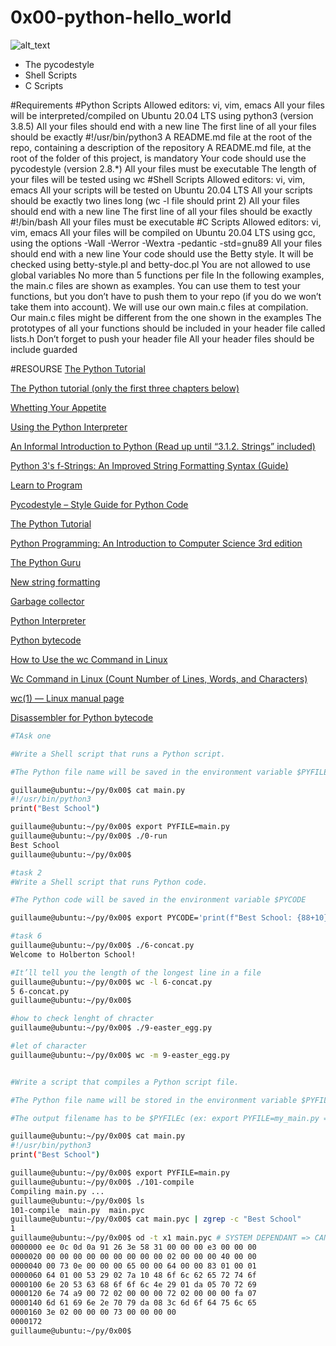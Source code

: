 # 0x00-python-hello_world
![alt_text](https://s3.amazonaws.com/intranet-projects-files/holbertonschool-higher-level_programming+/231/48a9fdbd67c84a328a9df9ec8d93b9ac2458ac37721d7d53e51a27fb2bdc5263.jpg)

* The pycodestyle
* Shell Scripts
* C Scripts

#Requirements
#Python Scripts
Allowed editors: vi, vim, emacs
All your files will be interpreted/compiled on Ubuntu 20.04 LTS using python3 (version 3.8.5)
All your files should end with a new line
The first line of all your files should be exactly #!/usr/bin/python3
A README.md file at the root of the repo, containing a description of the repository
A README.md file, at the root of the folder of this project, is mandatory
Your code should use the pycodestyle (version 2.8.*)
All your files must be executable
The length of your files will be tested using wc
#Shell Scripts
Allowed editors: vi, vim, emacs
All your scripts will be tested on Ubuntu 20.04 LTS
All your scripts should be exactly two lines long (wc -l file should print 2)
All your files should end with a new line
The first line of all your files should be exactly #!/bin/bash
All your files must be executable
#C Scripts
Allowed editors: vi, vim, emacs
All your files will be compiled on Ubuntu 20.04 LTS using gcc, using the options -Wall -Werror -Wextra -pedantic -std=gnu89
All your files should end with a new line
Your code should use the Betty style. It will be checked using betty-style.pl and betty-doc.pl
You are not allowed to use global variables
No more than 5 functions per file
In the following examples, the main.c files are shown as examples. You can use them to test your functions, but you don’t have to push them to your repo (if you do we won’t take them into account). We will use our own main.c files at compilation. Our main.c files might be different from the one shown in the examples
The prototypes of all your functions should be included in your header file called lists.h
Don’t forget to push your header file
All your header files should be include guarded

#RESOURSE
[The Python Tutorial](https://docs.python.org/3.4/tutorial/index.html)

[The Python tutorial (only the first three chapters below)](https://docs.python.org/3.4/library/dis.html)

[Whetting Your Appetite](https://docs.python.org/3/tutorial/appetite.html)

[Using the Python Interpreter](https://docs.python.org/3/tutorial/interpreter.html)

[An Informal Introduction to Python (Read up until “3.1.2. Strings” included)](https://docs.python.org/3/tutorial/introduction.html)

[Python 3's f-Strings: An Improved String Formatting Syntax (Guide)](https://realpython.com/python-f-strings/)

[Learn to Program](https://www.youtube.com/playlist?list=PLGLfVvz_LVvTn3cK5e6LjhgGiSeVlIRwt)

[Pycodestyle – Style Guide for Python Code](https://pypi.org/project/pycodestyle/)

[The Python Tutorial](https://docs.python.org/3.4/tutorial/index.html)

[Python Programming: An Introduction to Computer Science 3rd edition](https://nibmehub.com/opac-service/pdf/read/Python%20Programming%20_%20an%20introduction%20to%20computer%20science-%203rd%20Edition.pdf)

[The Python Guru](https://thepythonguru.com/)

[New string formatting](https://pyformat.info/)

[Garbage collector](https://thp.io/2012/python-gc/python_gc_final_2012-01-22.pdf)

[Python Interpreter](https://aosabook.org/en/500L/a-python-interpreter-written-in-python.html)

[Python bytecode](https://docs.python.org/3.4/library/dis.html)

[How to Use the wc Command in Linux](https://www.howtogeek.com/812441/wc-command-in-linux/)

[Wc Command in Linux (Count Number of Lines, Words, and Characters)](https://linuxize.com/post/linux-wc-command/)

[wc(1) — Linux manual page](https://www.man7.org/linux/man-pages/man1/wc.1.html)

[Disassembler for Python bytecode](https://docs.python.org/3.4/library/dis.html)
```bash
#TAsk one	

#Write a Shell script that runs a Python script.

#The Python file name will be saved in the environment variable $PYFILE

guillaume@ubuntu:~/py/0x00$ cat main.py 
#!/usr/bin/python3
print("Best School")

guillaume@ubuntu:~/py/0x00$ export PYFILE=main.py
guillaume@ubuntu:~/py/0x00$ ./0-run
Best School
guillaume@ubuntu:~/py/0x00$ 

#task 2
#Write a Shell script that runs Python code.

#The Python code will be saved in the environment variable $PYCODE

guillaume@ubuntu:~/py/0x00$ export PYCODE='print(f"Best School: {88+10}")'

#task 6
guillaume@ubuntu:~/py/0x00$ ./6-concat.py
Welcome to Holberton School!

#It’ll tell you the length of the longest line in a file
guillaume@ubuntu:~/py/0x00$ wc -l 6-concat.py
5 6-concat.py
guillaume@ubuntu:~/py/0x00$ 

#how to check lenght of chracter
guillaume@ubuntu:~/py/0x00$ ./9-easter_egg.py

#let of character
guillaume@ubuntu:~/py/0x00$ wc -m 9-easter_egg.py


#Write a script that compiles a Python script file.

#The Python file name will be stored in the environment variable $PYFILE

#The output filename has to be $PYFILEc (ex: export PYFILE=my_main.py => output filename: my_main.pyc)

guillaume@ubuntu:~/py/0x00$ cat main.py 
#!/usr/bin/python3
print("Best School")

guillaume@ubuntu:~/py/0x00$ export PYFILE=main.py
guillaume@ubuntu:~/py/0x00$ ./101-compile
Compiling main.py ...
guillaume@ubuntu:~/py/0x00$ ls
101-compile  main.py  main.pyc
guillaume@ubuntu:~/py/0x00$ cat main.pyc | zgrep -c "Best School"
1
guillaume@ubuntu:~/py/0x00$ od -t x1 main.pyc # SYSTEM DEPENDANT => CAN BE DIFFERENT
0000000 ee 0c 0d 0a 91 26 3e 58 31 00 00 00 e3 00 00 00
0000020 00 00 00 00 00 00 00 00 00 02 00 00 00 40 00 00
0000040 00 73 0e 00 00 00 65 00 00 64 00 00 83 01 00 01
0000060 64 01 00 53 29 02 7a 10 48 6f 6c 62 65 72 74 6f
0000100 6e 20 53 63 68 6f 6f 6c 4e 29 01 da 05 70 72 69
0000120 6e 74 a9 00 72 02 00 00 00 72 02 00 00 00 fa 07
0000140 6d 61 69 6e 2e 70 79 da 08 3c 6d 6f 64 75 6c 65
0000160 3e 02 00 00 00 73 00 00 00 00
0000172
guillaume@ubuntu:~/py/0x00$ 
```
